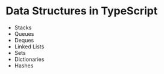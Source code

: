 # Data Structures in TypeScript

- Stacks
- Queues
- Deques
- Linked Lists
- Sets
- Dictionaries
- Hashes
